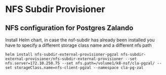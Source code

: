 # NFS Subdir Provisioner

## NFS configuration for Postgres Zalando

Install Helm chart, in case the nsf-subdir has already been installed you have to specify a different storage class name and a different nfs path

```language
helm install nfs-subdir-external-provisioner-pgzal nfs-subdir-external-provisioner/nfs-subdir-external-provisioner --set nfs.server=172.10.250.75 --set nfs.path=/volume1/k8-nsf/cla-pgzal/ --set storageClass.name=nfs-client-pgzal --namespace cla-pg-zal
```